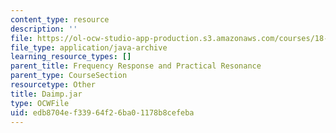 ```yaml
---
content_type: resource
description: ''
file: https://ol-ocw-studio-app-production.s3.amazonaws.com/courses/18-03sc-differential-equations-fall-2011/edb8704ef33964f26ba01178b8cefeba_Daimp.jar
file_type: application/java-archive
learning_resource_types: []
parent_title: Frequency Response and Practical Resonance
parent_type: CourseSection
resourcetype: Other
title: Daimp.jar
type: OCWFile
uid: edb8704e-f339-64f2-6ba0-1178b8cefeba
---
```

